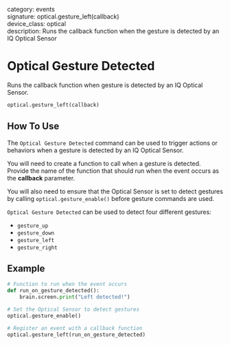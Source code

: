 category: events  
signature: optical.gesture_left(callback)   
device_class: optical  
description: Runs the callback function when the gesture is detected by an IQ Optical Sensor  

# Optical Gesture Detected

Runs the callback function when gesture is detected by an IQ Optical Sensor.

```python
optical.gesture_left(callback)
```

## How To Use

The `Optical Gesture Detected` command can be used to trigger actions or behaviors when a gesture is detected by an IQ Optical Sensor.

You will need to create a function to call when a gesture is detected. Provide the name of the function that should run when the event occurs as the **callback** parameter.

You will also need to ensure that the Optical Sensor is set to detect gestures by calling `optical.gesture_enable()` before gesture commands are used.

`Optical Gesture Detected` can be used to detect four different gestures:

- `gesture_up`
- `gesture_down`
- `gesture_left`
- `gesture_right`

## Example

```python
# Function to run when the event occurs
def run_on_gesture_detected():
    brain.screen.print("Left detected!")

# Set the Optical Sensor to detect gestures
optical.gesture_enable()

# Register an event with a callback function
optical.gesture_left(run_on_gesture_detected)
```

<advanced>
</advanced>







